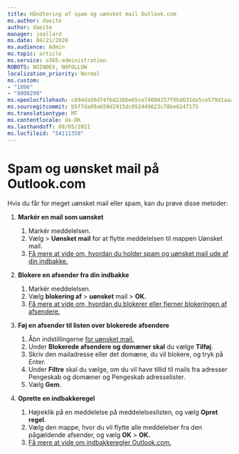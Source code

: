 ```yaml
---
title: Håndtering af spam og uønsket mail Outlook.com
ms.author: daeite
author: daeite
manager: joallard
ms.date: 04/21/2020
ms.audience: Admin
ms.topic: article
ms.service: o365-administration
ROBOTS: NOINDEX, NOFOLLOW
localization_priority: Normal
ms.custom:
- "1896"
- "9000290"
ms.openlocfilehash: c894da50d74f6d238be65ce74094257f9bd631de5ce579d1aaa511292c2523e6
ms.sourcegitcommit: b5f7da89a650d2915dc652449623c78be6247175
ms.translationtype: MT
ms.contentlocale: da-DK
ms.lasthandoff: 08/05/2021
ms.locfileid: "54111358"
---
```

# <a name="spam-and-junk-email-in-outlookcom"></a>Spam og uønsket mail på Outlook.com

Hvis du får for meget uønsket mail eller spam, kan du prøve disse metoder:

1. **Markér en mail som uønsket**
    1. Markér meddelelsen.
    1. Vælg   >  **Uønsket mail** for at flytte meddelelsen til mappen Uønsket mail.
    1. [Få mere at vide om, hvordan du holder spam og uønsket mail ude af din indbakke.](https://support.office.com/article/a3ece97b-82f8-4a5e-9ac3-e92fa6427ae4?wt.mc_id=Office_Outlook_com_Alchemy)

1. **Blokere en afsender fra din indbakke**
    1. Markér meddelelsen.
    1. Vælg **blokering af**  >  **uønsket** mail  >  **OK.**
    1. [Få mere at vide om, hvordan du blokerer eller fjerner blokeringen af afsendere.](https://support.office.com/article/afba1c94-77bb-4f50-8b85-057cf52f4d5e?wt.mc_id=Office_Outlook_com_Alchemy)

1. **Føj en afsender til listen over blokerede afsendere**
    1. Åbn indstillingerne [for uønsket mail.](https://outlook.live.com/mail/options/mail/junkEmail/blockedSendersAndDomainsV2)
    1. Under **Blokerede afsendere og domæner skal** du vælge **Tilføj**.
    1. Skriv den mailadresse eller det domæne, du vil blokere, og tryk på Enter.
    1. Under **Filtre** skal du vælge, om du vil have tillid til mails fra adresser Pengeskab og domæner og Pengeskab adresselister.
    1. Vælg **Gem**.

1. **Oprette en indbakkeregel**
    1. Højreklik på en meddelelse på meddelelseslisten, og vælg **Opret regel**.
    1. Vælg den mappe, hvor du vil flytte alle meddelelser fra den pågældende afsender, og vælg **OK**  >  **OK.**
    1. [Få mere at vide om indbakkeregler Outlook.com.](https://support.office.com/article/4b094371-a5d7-49bd-8b1b-4e4896a7cc5d?wt.mc_id=Office_Outlook_com_Alchemy)
